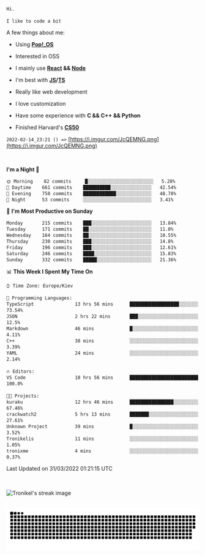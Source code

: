 ```
Hi.

I like to code a bit
```

A few things about me:

-   Using **[Pop!\_OS](https://pop.system76.com/)**

-   Interested in OSS

-   I mainly use **[React](https://reactjs.org/) && [Node](https://nodejs.org/en/)**

-   I'm best with **[JS](https://www.javascript.com/)/[TS](https://www.typescriptlang.org/)**

-   Really like web development

-   I love customization

-   Have some experience with **C && C++ && Python**

-   Finished Harvard's **[CS50](https://cs50.harvard.edu)**

`2022-02-14_23:21 () =>` [https://i.imgur.com/JcQEMNG.png](https://i.imgur.com/JcQEMNG.png)

<br>

<!--START_SECTION:waka-->
**I'm a Night 🦉** 

```text
🌞 Morning    82 commits     █░░░░░░░░░░░░░░░░░░░░░░░░   5.28% 
🌆 Daytime    661 commits    ██████████░░░░░░░░░░░░░░░   42.54% 
🌃 Evening    758 commits    ████████████░░░░░░░░░░░░░   48.78% 
🌙 Night      53 commits     ░░░░░░░░░░░░░░░░░░░░░░░░░   3.41%

```
📅 **I'm Most Productive on Sunday** 

```text
Monday       215 commits    ███░░░░░░░░░░░░░░░░░░░░░░   13.84% 
Tuesday      171 commits    ██░░░░░░░░░░░░░░░░░░░░░░░   11.0% 
Wednesday    164 commits    ██░░░░░░░░░░░░░░░░░░░░░░░   10.55% 
Thursday     230 commits    ███░░░░░░░░░░░░░░░░░░░░░░   14.8% 
Friday       196 commits    ███░░░░░░░░░░░░░░░░░░░░░░   12.61% 
Saturday     246 commits    ████░░░░░░░░░░░░░░░░░░░░░   15.83% 
Sunday       332 commits    █████░░░░░░░░░░░░░░░░░░░░   21.36%

```


📊 **This Week I Spent My Time On** 

```text
⌚︎ Time Zone: Europe/Kiev

💬 Programming Languages: 
TypeScript               13 hrs 56 mins      ██████████████████░░░░░░░   73.54% 
JSON                     2 hrs 22 mins       ███░░░░░░░░░░░░░░░░░░░░░░   12.5% 
Markdown                 46 mins             █░░░░░░░░░░░░░░░░░░░░░░░░   4.11% 
C++                      38 mins             ░░░░░░░░░░░░░░░░░░░░░░░░░   3.39% 
YAML                     24 mins             ░░░░░░░░░░░░░░░░░░░░░░░░░   2.14%

🔥 Editors: 
VS Code                  18 hrs 56 mins      █████████████████████████   100.0%

🐱‍💻 Projects: 
kuraku                   12 hrs 46 mins      ████████████████░░░░░░░░░   67.46% 
crackwatch2              5 hrs 13 mins       ███████░░░░░░░░░░░░░░░░░░   27.61% 
Unknown Project          39 mins             █░░░░░░░░░░░░░░░░░░░░░░░░   3.52% 
Tronikelis               11 mins             ░░░░░░░░░░░░░░░░░░░░░░░░░   1.05% 
tronixme                 4 mins              ░░░░░░░░░░░░░░░░░░░░░░░░░   0.37%

```


 Last Updated on 31/03/2022 01:21:15 UTC
<!--END_SECTION:waka-->

<br>

<p><img align="center" src="https://github-readme-streak-stats.herokuapp.com/?user=Tronikelis&theme=dark" alt="Tronikel's streak image" /></p>

<br>

<img title="" src="https://raw.githubusercontent.com/Tronikelis/Tronikelis/output/github-contribution-grid-snake.svg" alt="very cool snake thingey" data-align="left">

